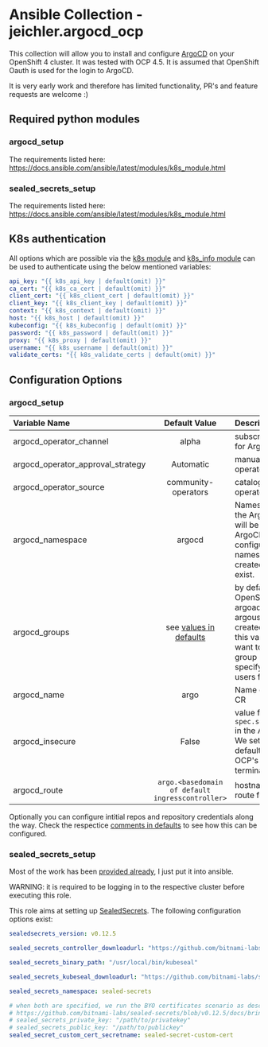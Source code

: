 # Ansible Collection - jeichler.argocd_ocp

This collection will allow you to install and configure [ArgoCD](https://argoproj.github.io/argo-cd/) on your OpenShift 4 cluster.
It was tested with OCP 4.5. It is assumed that OpenShift Oauth is used for the login to ArgoCD.

It is very early work and therefore has limited functionality, PR's and feature requests are welcome :)

## Required python modules

### argocd_setup

The requirements listed here: <https://docs.ansible.com/ansible/latest/modules/k8s_module.html>

### sealed_secrets_setup

The requirements listed here: <https://docs.ansible.com/ansible/latest/modules/k8s_module.html>

## K8s authentication

All options which are possible via the [k8s module](https://docs.ansible.com/ansible/latest/modules/k8s_module.html) and [k8s_info module](https://docs.ansible.com/ansible/latest/modules/k8s_info_module.html) can be used to authenticate using the below mentioned variables:

```yaml
api_key: "{{ k8s_api_key | default(omit) }}"
ca_cert: "{{ k8s_ca_cert | default(omit) }}"
client_cert: "{{ k8s_client_cert | default(omit) }}"
client_key: "{{ k8s_client_key | default(omit) }}"
context: "{{ k8s_context | default(omit) }}"
host: "{{ k8s_host | default(omit) }}"
kubeconfig: "{{ k8s_kubeconfig | default(omit) }}"
password: "{{ k8s_password | default(omit) }}"
proxy: "{{ k8s_proxy | default(omit) }}"
username: "{{ k8s_username | default(omit) }}"
validate_certs: "{{ k8s_validate_certs | default(omit) }}"
```

## Configuration Options

### argocd_setup

| Variable Name            | Default Value       | Description |
|:-------------------------|:-------------------:|:------------|
| argocd_operator_channel | alpha | subscription channel for ArgoCD operator |
| argocd_operator_approval_strategy | Automatic | manual or automatic operator update |
| argocd_operator_source | community-operators | catalog source of operator |
| argocd_namespace | argocd | Namespace where the ArgoCD Operator will be installed and ArgoCD will be configured. This namespace will be created if it does not exist. |
| argocd_groups | see [values in defaults](roles/argocd_setup/defaults/main.yaml) | by default the OpenShift groups argoadmins and argousers will be created. If you define this var, you may want to change the group names and specify concrete users for the groups.|
| argocd_name | argo | Name of the ArgoCD CR |
| argocd_insecure | False | value for `spec.server.insecure` in the ArgoCD CR. We set it to false by default to simply use OCP's router edge termination |
| argocd_route | `argo.<basedomain of default ingresscontroller>` | hostname of the route for ArgoCD |

Optionally you can configure intitial repos and repository credentials along the way.
Check the respectice [comments in defaults](roles/argocd_setup/defaults/main.yaml) to see how this can be configured.

### sealed_secrets_setup

Most of the work has been [provided already](https://github.com/rahmed-rh/oc4-learn/tree/master/secret-managment/sealed-secrets), I just put it into ansible.

WARNING: it is required to be logging in to the respective cluster before executing this role.

This role aims at setting up [SealedSecrets](https://github.com/bitnami-labs/sealed-secrets). The following configuration options exist:

```yaml
sealedsecrets_version: v0.12.5
```

```yaml
sealed_secrets_controller_downloadurl: "https://github.com/bitnami-labs/sealed-secrets/releases/download/{{ sealedsecrets_version }}/controller.yaml"
```

```yaml
sealed_secrets_binary_path: "/usr/local/bin/kubeseal"
```

```yaml
sealed_secrets_kubeseal_downloadurl: "https://github.com/bitnami-labs/sealed-secrets/releases/download/{{ sealedsecrets_version }}/kubeseal-linux-amd64"
```

```yaml
sealed_secrets_namespace: sealed-secrets
```

```yaml
# when both are specified, we run the BYO certificates scenario as described here:
# https://github.com/bitnami-labs/sealed-secrets/blob/v0.12.5/docs/bring-your-own-certificates.md
# sealed_secrets_private_key: "/path/to/privatekey"
# sealed_secrets_public_key: "/path/to/publickey"
sealed_secret_custom_cert_secretname: sealed-secret-custom-cert
```
